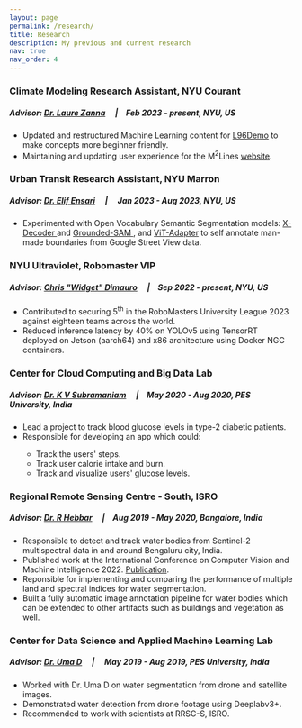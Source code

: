 ```yaml
---
layout: page
permalink: /research/
title: Research
description: My previous and current research
nav: true
nav_order: 4
---
```


<h3>Climate Modeling Research Assistant, NYU Courant </h3>
<h5>Advisor: <a href="https://zanna-researchteam.github.io">Dr. Laure Zanna</a> &emsp;|&emsp;Feb 2023 - present, NYU, US</h5>
<ul>
    <li>Updated and restructured Machine Learning content for <a href='https://m2lines.github.io/L96_demo/intro.html#'>L96Demo</a> to make concepts more beginner friendly.</li>
    <!-- <li>Optimized Jupyter Notebooks and Book compile times by refactoring code for<a href='https://m2lines.github.io/L96_demo/intro.html#'>L96Demo</a>. </li> -->
    <li>Maintaining and updating user experience for the M<sup>2</sup>Lines <a href='https://m2lines.github.io'>website</a>.</li>
</ul>

<h3>Urban Transit Research Assistant, NYU Marron </h3>
<h5>Advisor: <a href="https://marroninstitute.nyu.edu/people/elif-ensari">Dr. Elif Ensari</a> &emsp;|&emsp; Jan 2023 - Aug 2023, NYU, US </h5>
<ul>
    <li>
    Experimented with Open Vocabulary Semantic Segmentation models: <a href='https://x-decoder-vl.github.io'>X-Decoder </a> and <a href='https://github.com/IDEA-Research/Grounded-Segment-Anything'>Grounded-SAM </a>, and <a href='https://github.com/czczup/ViT-Adapter'>ViT-Adapter</a> to self annotate man-made boundaries from Google Street View data.
    </li>
    <!-- <li>Contributed to creation of a labelled dataset from Google Street View images. </li> -->
    <!-- <li>Currently building a labelling pipeline using <a href = 'https://x-decoder-vl.github.io'> X-Decoder </a> that will automatically find prescene of a boundary, boundary porosity and boundary height.</li>  -->
    <!-- <li>Working with Dr. Elif Ensari's team on the <a href='https://new.mta.info/project/interborough-express'>MTA IBX</a> project. </li>
    <li>Current responsibilities include developing an automated Google Street View labeling tool that can detect buildings, walls, fences and other man made artifacts.</li> -->
</ul>

<h3>NYU Ultraviolet, Robomaster VIP </h3>
<h5>Advisor: <a href="https://engineering.nyu.edu/staff/chris-dimauro">Chris "Widget" Dimauro</a> &emsp;|&emsp;Sep 2022 - present, NYU, US </h5>
<ul>
    <li>Contributed to securing 5<sup>th</sup> in the RoboMasters University League 2023 against eighteen teams across the world.</li>
    <li>Reduced inference latency by 40% on YOLOv5 using TensorRT deployed on Jetson (aarch64) and x86
architecture using Docker NGC containers.</li>
    <!-- <li> Contributed to deploying code on Jetson hardware using Docker images. </li> -->
    <!-- <li> Demonstrated inference optimization on Jetsons using TensoRT on the YOLOv5. </li> -->
    <!-- <li> Contributing to the detection and tracking pipeline using YOLOv5 and SORT algorithm. </li> -->
    <!-- <li> Responsible for bringing up the CI/CD pipeline for the <a href='https://github.com/NYU-Robomaster-Ultraviolet/CV_Detection'>CV_Detection</a> repository. </li> -->
</ul>

<h3>Center for Cloud Computing and Big Data Lab</h3>
<h5> Advisor: <a href="https://www.researchgate.net/profile/Kv-Subramaniam">Dr. K V Subramaniam</a> &emsp;|&emsp;May 2020 - Aug 2020, PES University, India </h5>
<ul>
    <li>Lead a project to track blood glucose levels in type-2 diabetic patients. </li>
    <li>Responsible for developing an app which could:</li>
        <ul>
            <li>Track the users' steps.</li>
            <li>Track user calorie intake and burn.</li>
            <li>Track and visualize users' glucose levels. </li>
        </ul>
</ul>

<h3>Regional Remote Sensing Centre - South, ISRO</h3>
<h5> Advisor: <a href="https://www.researchgate.net/profile/Hebbar-Ram">Dr. R Hebbar</a> &emsp;|&emsp;Aug 2019 - May 2020, Bangalore, India </h5>
<ul>
    <li> Responsible to detect and track water bodies from Sentinel-2 multispectral data in and around Bengaluru city, India. </li>
    <li> Published work at the International Conference on Computer Vision and Machine Intelligence 2022. <a href='https://link.springer.com/chapter/10.1007/978-981-19-7867-8_56'> Publication</a>.</li>
    <li> Reponsible for implementing and comparing the performance of multiple land and spectral indices for water segmentation. </li>
    <li> Built a fully automatic image annotation pipeline for water bodies which can be extended to other artifacts such as buildings and vegetation as well. </li>
</ul>

<h3>Center for Data Science and Applied Machine Learning Lab</h3>
<h5> Advisor: <a href="https://staff.pes.edu/nm1308/">Dr. Uma D</a> &emsp;|&emsp; May 2019 - Aug 2019, PES University, India </h5>
<ul>
    <li> Worked with Dr. Uma D on water segmentation from drone and satellite images.</li>
    <li> Demonstrated water detection from drone footage using Deeplabv3+.</li>
    <li> Recommended to work with scientists at RRSC-S, ISRO.</li>
</ul>


